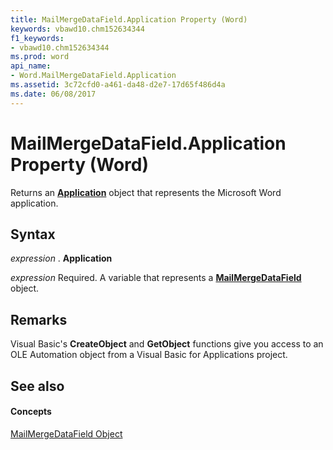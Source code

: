 ```yaml
---
title: MailMergeDataField.Application Property (Word)
keywords: vbawd10.chm152634344
f1_keywords:
- vbawd10.chm152634344
ms.prod: word
api_name:
- Word.MailMergeDataField.Application
ms.assetid: 3c72cfd0-a461-da48-d2e7-17d65f486d4a
ms.date: 06/08/2017
---
```



# MailMergeDataField.Application Property (Word)

Returns an **[Application](application-object-word.md)** object that represents the Microsoft Word application.


## Syntax

 _expression_ . **Application**

 _expression_ Required. A variable that represents a **[MailMergeDataField](mailmergedatafield-object-word.md)** object.


## Remarks

Visual Basic's **CreateObject** and **GetObject** functions give you access to an OLE Automation object from a Visual Basic for Applications project.


## See also


#### Concepts


[MailMergeDataField Object](mailmergedatafield-object-word.md)

